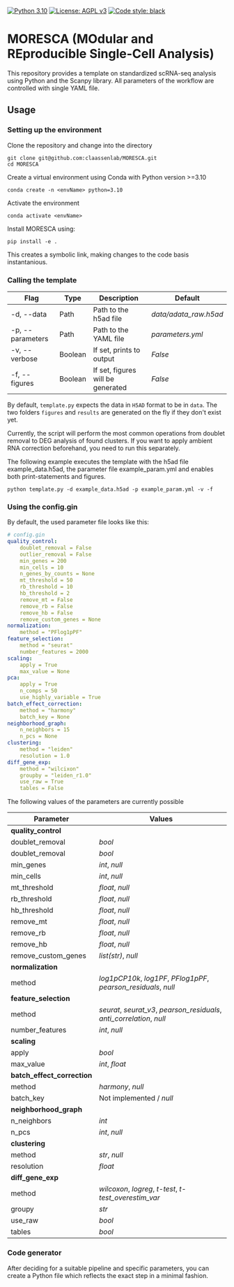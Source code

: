 

[![Python 3.10](https://img.shields.io/badge/python-3.10-blue.svg)](https://www.python.org/downloads/release/python-3109/)
[![License: AGPL v3](https://img.shields.io/badge/License-AGPL%20v3-blue.svg)](https://www.gnu.org/licenses/agpl-3.0)
[![Code style: black](https://img.shields.io/badge/code%20style-black-000000.svg)](https://github.com/psf/black)

# MORESCA (MOdular and REproducible Single-Cell Analysis)

This repository provides a template  on standardized scRNA-seq analysis using Python and the Scanpy library. All parameters of the workflow are controlled with single YAML file.

## Usage

### Setting up the environment

Clone the repository and change into the directory

    git clone git@github.com:claassenlab/MORESCA.git
    cd MORESCA

Create a virtual environment using Conda with Python version >=3.10

    conda create -n <envName> python=3.10

Activate the environment

    conda activate <envName>

Install MORESCA using:

    pip install -e .

This creates a symbolic link, making changes to the code basis instantanious.

### Calling the template

| Flag | Type | Description | Default |
| - | -  | - | - |
| -d, --data | Path | Path to the h5ad file | *data/adata_raw.h5ad*
| -p, --parameters | Path | Path to the YAML file | *parameters.yml* |
| -v, --verbose | Boolean | If set, prints to output | *False* |
| -f, --figures | Boolean | If set, figures will be generated | *False* |

By default, ```template.py``` expects the data in ```H5AD``` format to be in ```data```. The two folders ```figures``` and ```results``` are generated on the fly if they don't exist yet.

Currently, the script will perform the most common operations from doublet removal to DEG analysis of found clusters. If you want to apply ambient RNA correction beforehand, you need to run this separately.

The following example executes the template with the h5ad file example_data.h5ad, the parameter file example_param.yml and enables both print-statements and figures.

```python template.py -d example_data.h5ad -p example_param.yml -v -f```


### Using the config.gin

By default, the used parameter file looks like this:

``` yml
# config.gin
quality_control:
    doublet_removal = False
    outlier_removal = False
    min_genes = 200
    min_cells = 10
    n_genes_by_counts = None
    mt_threshold = 50
    rb_threshold = 10
    hb_threshold = 2
    remove_mt = False
    remove_rb = False
    remove_hb = False
    remove_custom_genes = None
normalization:
    method = "PFlog1pPF"
feature_selection:
    method = "seurat"
    number_features = 2000
scaling:
    apply = True
    max_value = None
pca:
    apply = True
    n_comps = 50
    use_highly_variable = True
batch_effect_correction:
    method = "harmony"
    batch_key = None
neighborhood_graph:
    n_neighbors = 15
    n_pcs = None
clustering:
    method = "leiden"
    resolution = 1.0
diff_gene_exp:
    method = "wilcixon"
    groupby = "leiden_r1.0"
    use_raw = True
    tables = False
  ```
  
The following values of the parameters are currently possible

| Parameter | Values 
| - | -
| **quality_control** 
| doublet_removal | *bool* |
| doublet_removal | *bool* |
| min_genes | *int*, *null* | 
| min_cells| *int*, *null* |
| mt_threshold| *float*, *null* |
| rb_threshold| *float*, *null* |
| hb_threshold| *float*, *null* |
| remove_mt| *float*, *null* |
| remove_rb| *float*, *null* |
| remove_hb| *float*, *null* |
| remove_custom_genes| *list(str)*, *null* |
| **normalization**
| method| *log1pCP10k*, *log1PF*, *PFlog1pPF*, *pearson_residuals*, *null*|
| **feature_selection**
| method| *seurat*, *seurat_v3*, *pearson_residuals*, *anti_correlation*, *null*|
| number_features| *int*, *null* |
| **scaling**
| apply| *bool* |
| max_value| *int*, *float* |
| **batch_effect_correction**
| method| *harmony*, *null* |
| batch_key| Not implemented / *null* |
| **neighborhood_graph**
| n_neighbors| *int* |
| n_pcs| *int*, *null* |
| **clustering**
| method| *str*, *null* |
| resolution| *float*|
| **diff_gene_exp**
| method| *wilcoxon*, *logreg*, *t-test*, *t-test_overestim_var* |
| groupy| *str* |
| use_raw| *bool* |
| tables| *bool* |

### Code generator

After deciding for a suitable pipeline and specific parameters, you can create a Python file which reflects the exact step in a minimal fashion. 

